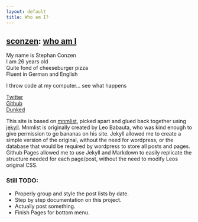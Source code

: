 ```yaml
---
layout: default
title: Who am I?
---
```

## [sconzen](http://sconzen.github.io): [who am I](http://sconzen.github.io/less.html)

<span class="entry">

My name is Stephan Conzen  
I am 26 years old  
Quite fond of cheeseburger pizza  
Fluent in German and English  

I throw code at my computer... see what happens  

[Twitter](http://twitter.com/sconzen)  
[Github](http://github.com/sconzen)  
[Dunked](http://sconzen.dunked.com)  

This site is based on [mnmlist](http://mnmlist.com), picked apart and glued back together using [jekyll](http://jekyllrb.com/).
Mnmlist is originally created by Leo Babauta, who was kind enough to give permission to go bananas on his site. Jekyll allowed me to create a simple version of the original, without the need for wordpress, or the database that would be required by wordpress to store all posts and pages.
Github Pages allowed me to use Jekyll and Markdown to easily replicate the structure needed for each page/post, without the need to modify Leos original CSS.

### Still TODO:

+ Properly group and style the post lists by date.
+ Step by step documentation on this project.
+ Actually post something.
+ Finish Pages for bottom menu.

</span>